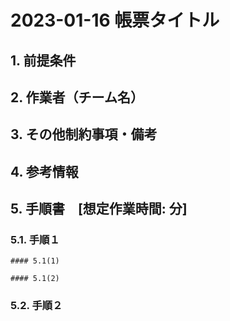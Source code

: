<!-- omit in toc -->
# 2023-01-16  帳票タイトル

## 1. 前提条件

## 2. 作業者（チーム名）

## 3. その他制約事項・備考

## 4. 参考情報

## 5. 手順書　[想定作業時間: 分]

### 5.1. 手順１

    #### 5.1(1)

    #### 5.1(2)


### 5.2. 手順２
